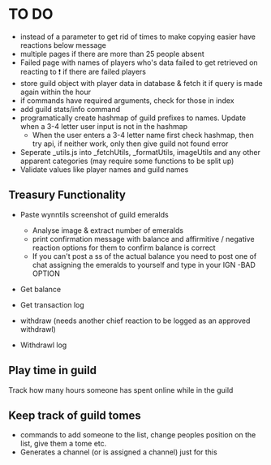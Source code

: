 # TO DO
- instead of a parameter to get rid of times to make copying easier have reactions below message
- multiple pages if there are more than 25 people absent
- Failed page with names of players who's data failed to get retrieved on reacting to ❗ if there are failed players
- store guild object with player data in database & fetch it if query is made again within the hour
- if commands have required arguments, check for those in index
- add guild stats/info command
- programatically create hashmap of guild prefixes to names. Update when a 3-4 letter user input is not in the hashmap
    - When the user enters a 3-4 letter name first check hashmap, then try api, if neither work, only then give guild not found error
- Seperate _utils.js into _fetchUtils, _formatUtils, imageUtils and any other apparent categories (may require some functions to be split up)
- Validate values like player names and guild names




## Treasury Functionality
- Paste wynntils screenshot of guild emeralds
    - Analyse image & extract number of emeralds
    - print confirmation message with balance and affirmitive / negative reaction options for them to confirm balance is correct
    - If you can't post a ss of the actual balance you need to post one of chat assigning the emeralds to yourself and type in your IGN -BAD OPTION

- Get balance

- Get transaction log

- withdraw <reason> (needs another chief reaction to be logged as an approved withdrawl)

- Withdrawl log

## Play time in guild
Track how many hours someone has spent online while in the guild

## Keep track of guild tomes
- commands to add someone to the list, change peoples position on the list, give them a tome etc.
- Generates a channel (or is assigned a channel) just for this